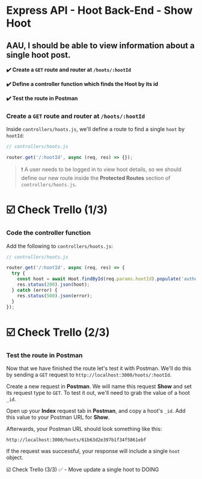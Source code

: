 # Express API - Hoot Back-End - Show Hoot
## AAU, I should be able to view information about a single hoot post.

**✔️ Create a `GET` route and router at `/hoots/:hootId`**

**✔️ Define a controller function which finds the Hoot by its id**

**✔️ Test the route in Postman**


### Create a `GET` route and router at `/hoots/:hootId`

Inside `controllers/hoots.js`, we'll define a route to find a single `hoot` by `hootId`:

```jsx
// controllers/hoots.js

router.get('/:hootId', async (req, res) => {});
```

> ❗ A user needs to be logged in to view hoot details, so we should define our new route inside the **Protected Routes** section of `controllers/hoots.js`.

# ☑️ Check Trello (1/3)

### Code the controller function

Add the following to `controllers/hoots.js`:

```jsx
// controllers/hoots.js

router.get('/:hootId', async (req, res) => {
  try {
    const hoot = await Hoot.findById(req.params.hootId).populate('author');
    res.status(200).json(hoot);
  } catch (error) {
    res.status(500).json(error);
  }
});
```
# ☑️ Check Trello (2/3)

### Test the route in Postman

Now that we have finished the route let's test it with Postman. We'll do this by sending a `GET` request to `http://localhost:3000/hoots/:hootId`.

Create a new request in **Postman**. We will name this request **Show** and set its request type to `GET`. To test it out, we'll need to grab the value of a hoot `_id`.

Open up your **Index** request tab in **Postman**, and copy a hoot's `_id`. Add this value to your Postman URL for **Show**.

Afterwards, your Postman URL should look something like this:

```
http://localhost:3000/hoots/61b63d2e397b1f34f5861ebf
```

If the request was successful, your response will include a single `hoot` object.

☑️ Check Trello (3/3) ✅ - Move update a single hoot to DOING
